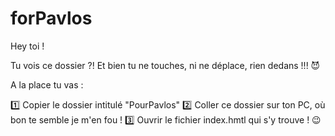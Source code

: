 # forPavlos

Hey toi !

Tu vois ce dossier ?! 
Et bien tu ne touches, ni ne déplace, rien dedans !!! 😈

A la place tu vas : 

1️⃣ Copier le dossier intitulé "PourPavlos"
2️⃣ Coller ce dossier sur ton PC, où bon te semble je m'en fou !
3️⃣ Ouvrir le fichier index.hmtl qui s'y trouve ! 😉